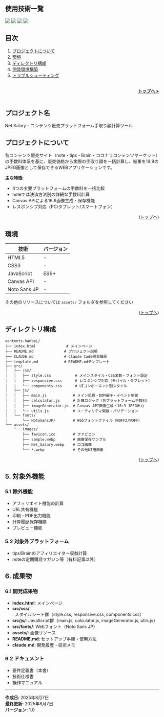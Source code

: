 <div id="top"></div>

## 使用技術一覧

<!-- シールド一覧 -->
<p style="display: inline">
  <img src="https://img.shields.io/badge/-Html5-E34F26.svg?logo=html5&style=for-the-badge">
  <img src="https://img.shields.io/badge/-CSS3-1572B6.svg?logo=css3&style=for-the-badge">
  <img src="https://img.shields.io/badge/-JavaScript-F7DF1E.svg?logo=javascript&style=for-the-badge&logoColor=black">
  <img src="https://img.shields.io/badge/-Canvas%20API-FF6B35.svg?logo=html5&style=for-the-badge">
</p>

## 目次

1. [プロジェクトについて](#プロジェクトについて)
2. [環境](#環境)
3. [ディレクトリ構成](#ディレクトリ構成)
4. [開発環境構築](#開発環境構築)
5. [トラブルシューティング](#トラブルシューティング)

<br />
<div align="right">
    <a href="#top"><strong>トップへ »</strong></a>
</div>
<br />

## プロジェクト名

Net Salary - コンテンツ販売プラットフォーム手取り額計算ツール

## プロジェクトについて

各コンテンツ販売サイト（note・tips・Brain・ココナラコンテンツマーケット）の手数料体系を基に、販売価格から実際の手取り額を一括計算し、結果を16:9のJPEG画像として保存できるWEBアプリケーションです。

**主な特徴:**
- 4つの主要プラットフォームの手数料を一括比較
- noteでは決済方法別の詳細な手数料計算
- Canvas APIによる16:9画像生成・保存機能
- レスポンシブ対応（PC/タブレット/スマートフォン）

<p align="right">(<a href="#top">トップへ</a>)</p>

## 環境

<!-- 言語、フレームワーク、ミドルウェア、インフラの一覧とバージョンを記載 -->

| 技術 | バージョン |
| ----- | ---------- |
| HTML5 | - |
| CSS3 | - |
| JavaScript | ES6+ |
| Canvas API | - |
| Noto Sans JP | - |

その他のリソースについては `assets/` フォルダを参照してください

<p align="right">(<a href="#top">トップへ</a>)</p>

## ディレクトリ構成

<!-- Treeコマンドを使ってディレクトリ構成を記載 -->

```
contents-hanbai/
├── index.html              # メインページ
├── README.md              # プロジェクト説明
├── CLAUDE.md              # Claude Code開発履歴
├── template.md            # README.mdテンプレート
├── src/
│   ├── css/
│   │   ├── style.css           # メインスタイル・CSS変数・フォント設定
│   │   ├── responsive.css      # レスポンシブ対応（モバイル・タブレット）
│   │   └── components.css      # UIコンポーネント別スタイル
│   ├── js/
│   │   ├── main.js            # メイン処理・DOM操作・イベント制御
│   │   ├── calculator.js      # 計算ロジック（各プラットフォーム手数料）
│   │   ├── imageGenerator.js  # Canvas API画像生成・16:9 JPEG出力
│   │   └── utils.js           # ユーティリティ関数・バリデーション
│   └── fonts/
│       └── NotoSansJP/        # Webフォントファイル（WOFF2/WOFF）
└── assets/
    └── images/
        ├── favicon.ico        # ファビコン
        ├── sample.webp        # 画像保存サンプル
        ├── Net_Salary.webp    # ロゴ画像
        └── *.webp             # その他UI用画像
```

<p align="right">(<a href="#top">トップへ</a>)</p>

## 5. 対象外機能

### 5.1 除外機能
- アフィリエイト機能の計算
- URL共有機能
- 印刷・PDF出力機能
- 計算履歴保存機能
- プレビュー機能

### 5.2 対象外プラットフォーム
- tips/Brainのアフィリエイター収益計算
- noteの定期購読マガジン等（有料記事以外）

## 6. 成果物

### 6.1 開発成果物
- **index.html**: メインページ
- **src/css/**: スタイルシート群（style.css, responsive.css, components.css）
- **src/js/**: JavaScript群（main.js, calculator.js, imageGenerator.js, utils.js）
- **src/fonts/**: Webフォント（Noto Sans JP）
- **assets/**: 画像リソース
- **README.md**: セットアップ手順・使用方法
- **claude.md**: 開発履歴・技術メモ

### 6.2 ドキュメント
- 要件定義書（本書）
- 技術仕様書
- 操作マニュアル

---

**作成日:** 2025年8月7日  
**最終更新:** 2025年8月7日  
**バージョン:** 1.0